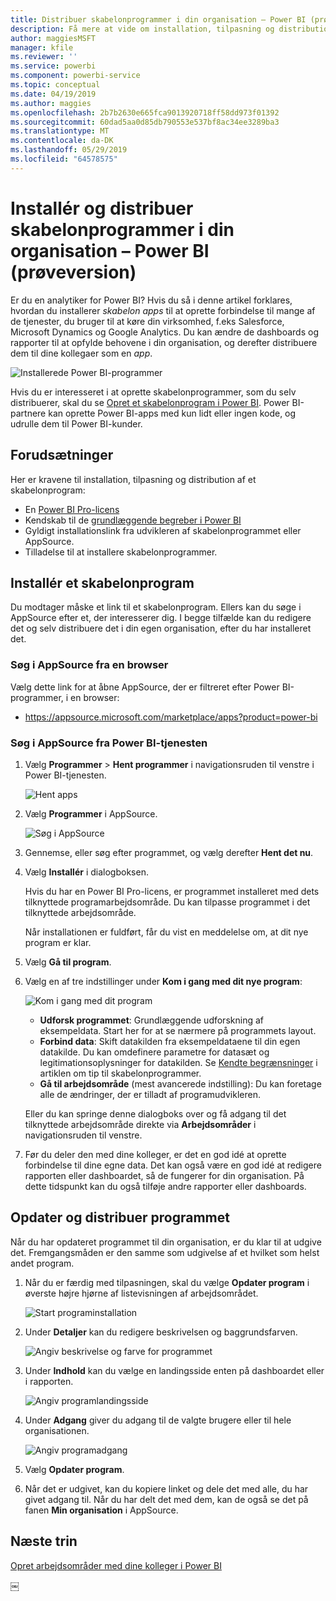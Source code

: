 ```yaml
---
title: Distribuer skabelonprogrammer i din organisation – Power BI (prøveversion)
description: Få mere at vide om installation, tilpasning og distribution af skabelonprogrammer i din organisation i Power BI.
author: maggiesMSFT
manager: kfile
ms.reviewer: ''
ms.service: powerbi
ms.component: powerbi-service
ms.topic: conceptual
ms.date: 04/19/2019
ms.author: maggies
ms.openlocfilehash: 2b7b2630e665fca9013920718ff58dd973f01392
ms.sourcegitcommit: 60dad5aa0d85db790553e537bf8ac34ee3289ba3
ms.translationtype: MT
ms.contentlocale: da-DK
ms.lasthandoff: 05/29/2019
ms.locfileid: "64578575"
---
```

# <a name="install-and-distribute-template-apps-in-your-organization---power-bi-preview"></a>Installér og distribuer skabelonprogrammer i din organisation – Power BI (prøveversion)

Er du en analytiker for Power BI? Hvis du så i denne artikel forklares, hvordan du installerer *skabelon apps* til at oprette forbindelse til mange af de tjenester, du bruger til at køre din virksomhed, f.eks Salesforce, Microsoft Dynamics og Google Analytics. Du kan ændre de dashboards og rapporter til at opfylde behovene i din organisation, og derefter distribuere dem til dine kollegaer som en *app*. 

![Installerede Power BI-programmer](media/service-template-apps-install-distribute/power-bi-get-apps.png)

Hvis du er interesseret i at oprette skabelonprogrammer, som du selv distribuerer, skal du se [Opret et skabelonprogram i Power BI](service-template-apps-create.md). Power BI-partnere kan oprette Power BI-apps med kun lidt eller ingen kode, og udrulle dem til Power BI-kunder. 

## <a name="prerequisites"></a>Forudsætninger  

Her er kravene til installation, tilpasning og distribution af et skabelonprogram: 

- En [Power BI Pro-licens](service-self-service-signup-for-power-bi.md)
- Kendskab til de [grundlæggende begreber i Power BI](service-basic-concepts.md)
- Gyldigt installationslink fra udvikleren af skabelonprogrammet eller AppSource. 
- Tilladelse til at installere skabelonprogrammer. 

## <a name="install-a-template-app"></a>Installér et skabelonprogram

Du modtager måske et link til et skabelonprogram. Ellers kan du søge i AppSource efter et, der interesserer dig. I begge tilfælde kan du redigere det og selv distribuere det i din egen organisation, efter du har installeret det.

### <a name="search-appsource-from-a-browser"></a>Søg i AppSource fra en browser

Vælg dette link for at åbne AppSource, der er filtreret efter Power BI-programmer, i en browser:

- https://appsource.microsoft.com/marketplace/apps?product=power-bi

### <a name="search-appsource-from-the-power-bi-service"></a>Søg i AppSource fra Power BI-tjenesten

1. Vælg **Programmer** > **Hent programmer** i navigationsruden til venstre i Power BI-tjenesten.

    ![Hent apps](media/service-template-apps-install-distribute/power-bi-get-apps-arrow.png)

2. Vælg **Programmer** i AppSource.

    ![Søg i AppSource](media/service-template-apps-install-distribute/power-bi-appsource.png)

3. Gennemse, eller søg efter programmet, og vælg derefter **Hent det nu**.

2. Vælg **Installér** i dialogboksen.

    Hvis du har en Power BI Pro-licens, er programmet installeret med dets tilknyttede programarbejdsområde. Du kan tilpasse programmet i det tilknyttede arbejdsområde.

    Når installationen er fuldført, får du vist en meddelelse om, at dit nye program er klar. 

3. Vælg **Gå til program**.
4. Vælg en af tre indstillinger under **Kom i gang med dit nye program**:

    ![Kom i gang med dit program](media/service-template-apps-create/power-bi-template-app-get-started.png)

    - **Udforsk programmet**: Grundlæggende udforskning af eksempeldata. Start her for at se nærmere på programmets layout. 
    - **Forbind data**: Skift datakilden fra eksempeldataene til din egen datakilde. Du kan omdefinere parametre for datasæt og legitimationsoplysninger for datakilden. Se [Kendte begrænsninger](service-template-apps-tips.md#known-limitations) i artiklen om tip til skabelonprogrammer. 
    - **Gå til arbejdsområde** (mest avancerede indstilling): Du kan foretage alle de ændringer, der er tilladt af programudvikleren.

    Eller du kan springe denne dialogboks over og få adgang til det tilknyttede arbejdsområde direkte via **Arbejdsområder** i navigationsruden til venstre.   
 
5. Før du deler den med dine kolleger, er det en god idé at oprette forbindelse til dine egne data. Det kan også være en god idé at redigere rapporten eller dashboardet, så de fungerer for din organisation. På dette tidspunkt kan du også tilføje andre rapporter eller dashboards.

## <a name="update-and-distribute-the-app"></a>Opdater og distribuer programmet

Når du har opdateret programmet til din organisation, er du klar til at udgive det. Fremgangsmåden er den samme som udgivelse af et hvilket som helst andet program. 

1. Når du er færdig med tilpasningen, skal du vælge **Opdater program** i øverste højre hjørne af listevisningen af arbejdsområdet.  

    ![Start programinstallation](media/service-template-apps-install-distribute/power-bi-start-install-app.png)

2. Under **Detaljer** kan du redigere beskrivelsen og baggrundsfarven.

   ![Angiv beskrivelse og farve for programmet](media/service-template-apps-install-distribute/power-bi-install-app-details.png)

3. Under **Indhold** kan du vælge en landingsside enten på dashboardet eller i rapporten.

   ![Angiv programlandingsside](media/service-template-apps-install-distribute/power-bi-install-app-content.png)

4. Under **Adgang** giver du adgang til de valgte brugere eller til hele organisationen.  

   ![Angiv programadgang](media/service-template-apps-install-distribute/power-bi-install-access.png)

5. Vælg **Opdater program**. 

6. Når det er udgivet, kan du kopiere linket og dele det med alle, du har givet adgang til. Når du har delt det med dem, kan de også se det på fanen **Min organisation** i AppSource.

## <a name="next-steps"></a>Næste trin 

[Opret arbejdsområder med dine kolleger i Power BI](service-create-workspaces.md)





￼ 

 

